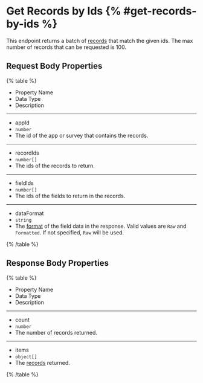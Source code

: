 # Get Records by Ids {% #get-records-by-ids %}

This endpoint returns a batch of [records](#records) that match the given ids. The max number of records that can be requested is 100.

## Request Body Properties

{% table %}

- Property Name
- Data Type
- Description

---

- appId
- `number`
- The id of the app or survey that contains the records.

---

- recordIds
- `number[]`
- The ids of the records to return.

---

- fieldIds
- `number[]`
- The ids of the fields to return in the records.

---

- dataFormat
- `string`
- The [format](#data-format) of the field data in the response. Valid values are `Raw` and `Formatted`. If not specified, `Raw` will be used.

{% /table %}

## Response Body Properties

{% table %}

- Property Name
- Data Type
- Description

---

- count
- `number`
- The number of records returned.

---

- items
- `object[]`
- The [records](#records) returned.

{% /table %}
